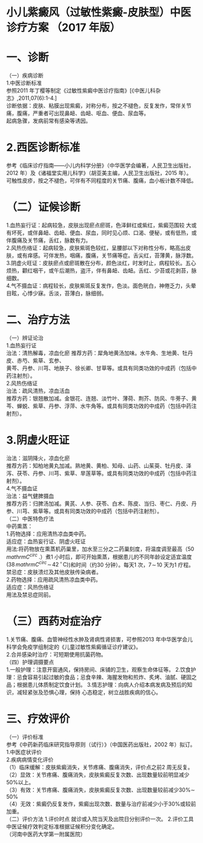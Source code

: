 # 小儿紫癜风（过敏性紫癜-皮肤型）中医诊疗方案 （2017 年版）  
# 一、诊断  
（一）疾病诊断  
1.中医诊断标准  
参照2011 年丁樱等制定《过敏性紫癜中医诊疗指南》[《中医儿科杂志》,2011,07(6):1-4.]  
诊断依据：皮肤、粘膜出现紫癜，对称分布，按之不褪色，反复发作，常伴关节痛，腹痛，严重者可出现鼻衄、齿衄、呕血、便血、尿血等。  
起病急骤，发病前常有感染等诱因。  
# 2.西医诊断标准  
参考《临床诊疗指南——小儿内科学分册》（中华医学会编著，人民卫生出版社，2012 年）及《诸福堂实用儿科学》（胡亚美主编，人民卫生出版社，2015 年）。  
可触性皮疹，按之不褪色，可伴有不同程度的关节痛、腹痛，血小板计数不降低。  
#  （二）证候诊断  
1.血热妄行证：起病较急，皮肤出现瘀点瘀斑，色泽鲜红或紫红，紫癜范围较 大或有坏死，或伴鼻衄、齿衄、便血、尿血，同时见心烦、口渴、便秘，或有低热，或伴腹痛及关节痛，舌红，脉数有力。  
2.风热伤络证：起病较急，皮肤紫斑色较红，呈腰部以下对称性分布，略高出皮肤，或有痒感。可伴发热，咽痛，腹痛，关节痛等症。舌尖红，苔薄黄，脉浮数。  
3.阴虚火旺证：皮肤瘀点或瘀斑散在分布，颜色淡红，时发时止，病程较长。五心烦热，颧红咽干，或午后潮热，盗汗，伴有鼻衄、齿衄。舌红、少苔或花剥苔，脉细数。  
4.气不摄血证：病程较长，皮肤紫斑反复发作，色淡。面色晄白，神倦乏力，头晕目眩，心悸少寐。舌淡，苔薄白，脉细弱。  
# 二、治疗方法  
（一）辨证论治  
1.血热妄行证  
治法：清热解毒，凉血化瘀  推荐方药：犀角地黄汤加味。水牛角、生地黄、牡丹皮、赤芍、紫草、玄参、  
黄芩、丹参、川芎、地肤子、徐长卿、甘草等。或具有同类功效的中成药（包括中药注射剂）。  
2.风热伤络证  
治法：疏风清热，凉血活血  
推荐方药：银翘散加减。金银花、连翘、淡竹叶、薄荷、荆芥、防风、牛蒡子、黄芩、蝉蜕、紫草、丹参、浮萍、水牛角等。或具有同类功效的中成药（包括中药注射剂）。  
# 3.阴虚火旺证  
治法：滋阴降火，凉血化瘀  
推荐方药：知柏地黄丸加减。熟地黄、黄柏、知母、山药、山茱萸、牡丹皮、泽泻、茯苓、丹参、川芎、紫草、旱莲草等。或具有同类功效的中成药（包括中药注射剂）。  
4.气不摄血证  
治法：益气健脾摄血  
推荐方药：归脾汤加减。黄芪、人参、茯苓、白术、陈皮、当归、枣仁、丹皮、丹参、川芎、紫草等。或具有同类功效的中成药（包括中药注射剂）。  
（二）中医特色疗法  
中药熏蒸：  
1.药物选择：应用清热凉血类中药。  
适应症：血热妄行证、阴虚火旺证  
用法:将药物放在熏蒸机药巢里，加水至三分之二药巢刻度，将温度调至最高（$50\,mathrm{C}^{circ}\;.$）煮1 小时后，即可开始熏蒸，根据患儿的不同年龄设定适宜温度$(38\,mathrm{C}^{circ}\!\sim\!42\,^{\circ}\!\mathrm{C})$)和时间（约30 分钟）。每天1 次，$7\!\sim\!10$ 天为1 疗程。  
禁忌症：皮肤溃烂及其他皮肤传染病者。  
2.药物选择：应用疏风清热凉血类中药。  
适应症：风热伤络证  
用法及禁忌症同前。  
# （三）西药对症治疗  
1.关节痛、腹痛、血管神经性水肿及肾病性肾损害，可参照2013 年中华医学会儿科学会免疫学组制定的《儿童过敏性紫癜循证诊疗建议》。  
2.合并感染时治疗：可短期使用抗菌药物。  
（四）护理调摄要点  
1.一般护理：注意开窗通风，保持房间、床铺的卫生，观察生命体征等。 2.饮食护理：忌食容易引起过敏的食品；忌食辛辣、海腥发物和煎炸、炙烤、油腻、硬固之品；根据患儿体质制定饮食计划。 3.情志护理：向病人介绍本病发病及预后的知识，减轻紧张及恐惧心理，保持 心态稳定，树立战胜疾病的信心。  
# 三、疗效评价  
（一）评价标准  
参考《中药新药临床研究指导原则（试行）》（中国医药出版社，2002 年）拟订。1.中医症状评价  
2.疾病病情变化评价  
（1）临床缓解：皮肤紫癜消失，关节疼痛、腹痛消失，评价点之前2 周无反复。（2）显效：关节疼痛、腹痛消失，皮肤紫癜反复次数、出现数量较前明显减少$50\%$以上。  
（3）有效：关节疼痛、腹痛消失，皮肤紫癜反复次数、出现数量较前减少$30\%\sim$  
$50\%$  
（4）无效：紫癜仍反复发作，紫癜出现次数、数量与治疗前减少小于$30\%$或较前加重。  
（二）评价方法 1.评价时点 就诊或入院当天及出院日分别评价一次。 2.评价工具 中医证候疗效判定标准根据证候积分变化确定。  
（河南中医药大学第一附属医院）  